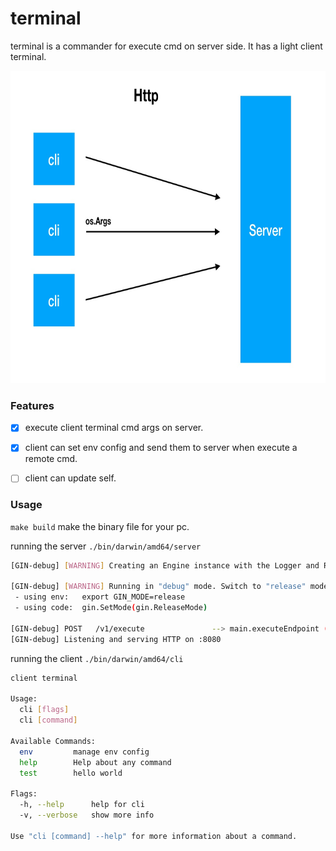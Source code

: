 # terminal

terminal is a commander for execute cmd on server side. It has a light client terminal.

<img src="./static/img/terminal.jpg" width=800 height=500>

### Features
 - [x] execute client terminal cmd args on server.
 - [x] client can set env config and send them to server when execute a remote cmd. 
 - [ ] client can update self.


### Usage

`make build` make the binary file for your pc.

running the server `./bin/darwin/amd64/server`

``` bash
[GIN-debug] [WARNING] Creating an Engine instance with the Logger and Recovery middleware already attached.

[GIN-debug] [WARNING] Running in "debug" mode. Switch to "release" mode in production.
 - using env:	export GIN_MODE=release
 - using code:	gin.SetMode(gin.ReleaseMode)

[GIN-debug] POST   /v1/execute               --> main.executeEndpoint (5 handlers)
[GIN-debug] Listening and serving HTTP on :8080
```



running the client ```./bin/darwin/amd64/cli```

```bash
client terminal

Usage:
  cli [flags]
  cli [command]

Available Commands:
  env         manage env config
  help        Help about any command
  test        hello world

Flags:
  -h, --help      help for cli
  -v, --verbose   show more info

Use "cli [command] --help" for more information about a command.
```

